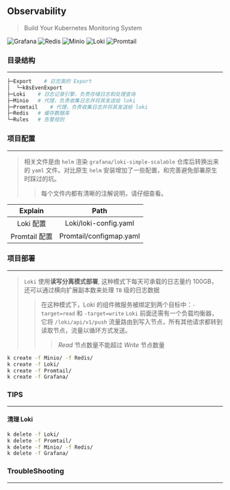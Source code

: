 ## Observability

>Build Your Kubernetes Monitoring System

![Grafana](https://img.shields.io/badge/Grafana-%23F46800?logo=grafana&logoColor=white) ![Redis](https://img.shields.io/badge/Redis-%23DC382D?logo=redis&logoColor=white) ![Minio](https://img.shields.io/badge/Minio-%23C72E49?logo=minio&logoColor=white) ![Loki](https://img.shields.io/badge/Loki-Grafana-%23F46800) ![Promtail](https://img.shields.io/badge/Promtail-Grafana-%23F46800) 

### 目录结构

___
```sh
├─Export    # 日志类的 Export
│  └─k8sEvenExport
├─Loki    # 日志记录引擎，负责存储日志和处理查询
├─Minio   # 代理，负责收集日志并将其发送给 loki
├─Promtail    # 代理，负责收集日志并将其发送给 loki
├─Redis   # 缓存数据库
└─Rules   # 告警规则
```  

### 项目配置

___
>相关文件是由 `helm` 渲染 `grafana/loki-simple-scalable` 仓库后转换出来的 `yaml` 文件。对比原生 `helm` 安装增加了一些配置，和完善避免部署原生时踩过的坑。
>>每个文件内都有清晰的注解说明，请仔细查看。

|    Explain    |          Path           |
| :-----------: | :---------------------: |
|   Loki 配置   |  Loki/loki-config.yaml  |
| Promtail 配置 | Promtail/configmap.yaml |

### 项目部署

___
>`Loki` 使用**读写分离模式部署**, 这种模式下每天可承载的日志量约 100GB，还可以通过横向扩展副本数来处理 `TB` 级的日志数据
>>在这种模式下，Loki 的组件微服务被绑定到两个目标中：`-target=read` 和 `-target=write`
>>`Loki` 前面还需有一个负载均衡器，它将 `/loki/api/v1/push` 流量路由到写入节点，所有其他请求都转到读取节点，流量以循环方式发送。
>>>*Read* 节点数量不能超过 *Write* 节点数量

```sh
k create -f Minio/ -f Redis/
k create -f Loki/
k create -f Promtail/
k create -f Grafana/
```

### TIPS

___

#### 清理 **Loki**

```sh
k delete -f Loki/
k delete -f Promtail/
k delete -f Minio/ -f Redis/
k delete -f Grafana/
```

### TroubleShooting

___
